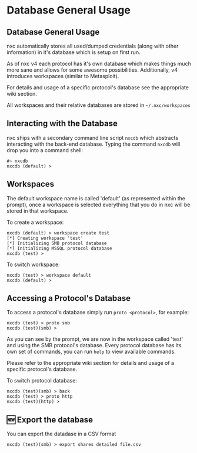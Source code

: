 # Database General Usage

## Database General Usage

nxc automatically stores all used/dumped credentials (along with other information) in it's database which is setup on first run.

As of nxc v4 each protocol has it's own database which makes things much more sane and allows for some awesome possibilities. Additionally, v4 introduces workspaces (similar to Metasploit).

For details and usage of a specific protocol's database see the appropriate wiki section.

All workspaces and their relative databases are stored in `~/.nxc/workspaces`

## Interacting with the Database

nxc ships with a secondary command line script `nxcdb` which abstracts interacting with the back-end database. Typing the command `nxcdb` will drop you into a command shell:

```
#~ nxcdb
nxcdb (default) >
```

## Workspaces

The default workspace name is called 'default' (as represented within the prompt), once a workspace is selected everything that you do in nxc will be stored in that workspace.

To create a workspace:

```
nxcdb (default) > workspace create test
[*] Creating workspace 'test'
[*] Initializing SMB protocol database
[*] Initializing MSSQL protocol database
nxcdb (test) >
```

To switch workspace:

```
nxcdb (test) > workspace default
nxcdb (default) >
```

## Accessing a Protocol's Database

To access a protocol's database simply run `proto <protocol>`, for example:

```
nxcdb (test) > proto smb
nxcdb (test)(smb) >
```

As you can see by the prompt, we are now in the workspace called 'test' and using the SMB protocol's database. Every protocol database has its own set of commands, you can run `help` to view available commands.

Please refer to the appropriate wiki section for details and usage of a specific protocol's database.

To switch protocol database:

```
nxcdb (test)(smb) > back
nxcdb (test) > proto http
nxcdb (test)(http) >
```

## :new: Export the database

You can export the datadase in a CSV format

```
nxcdb (test)(smb) > export shares detailed file.csv
```
